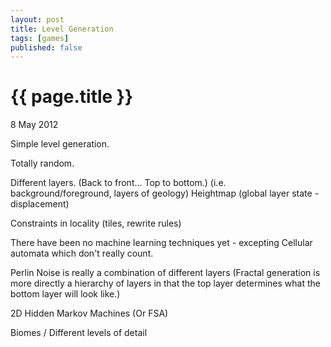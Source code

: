 ```yaml
---
layout: post
title: Level Generation
tags: [games]
published: false
---
```


{{ page.title }}
================
<p class="meta">8 May 2012</p>

Simple level generation.

Totally random.

Different layers. (Back to front... Top to bottom.)
(i.e. background/foreground, layers of geology)
Heightmap (global layer state - displacement)

Constraints in locality (tiles, rewrite rules)

There have been no machine learning techniques yet - excepting Cellular automata which don't really count.

Perlin Noise is really a combination of different layers
(Fractal generation is more directly a hierarchy of layers in that the top layer determines what the bottom layer will look like.)

2D Hidden Markov Machines (Or FSA)

Biomes / Different levels of detail
